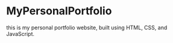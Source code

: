 # MyPersonalPortfolio
this is my personal portfolio website, built using HTML, CSS, and JavaScript.  

